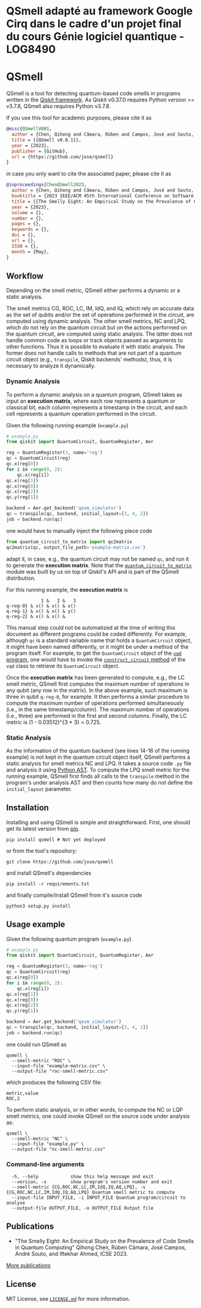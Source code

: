 # QSmell adapté au framework Google Cirq dans le cadre d'un projet final du cours Génie logiciel quantique - LOG8490

# QSmell

QSmell is a tool for detecting quantum-based code smells in programs written in the [Qiskit framework](https://qiskit.org).  As Qiskit v0.37.0 requires Python version >= v3.7.8, QSmell also requires Python v3.7.8.

If you use this tool for academic purposes, please cite it as

```Bibtex
@misc{QSmellV001,
  author = {Chen, Qihong and Câmara, Rúben and Campos, José and Souto, André and Ahmed, Iftekhar},
  title = {{QSmell v0.0.1}},
  year = {2023},
  publisher = {GitHub},
  url = {https://github.com/jose/qsmell}
}
```

in case you only want to cite the associated paper, please cite it as

```Bibtex
@inproceedings{ChenQSmell2023,
  author = {Chen, Qihong and Câmara, Rúben and Campos, José and Souto, André and Ahmed, Iftekhar},
  booktitle = {2023 IEEE/ACM 45th International Conference on Software Engineering (ICSE)},
  title = {{The Smelly Eight: An Empirical Study on the Prevalence of Code Smells in Quantum Computing}},
  year = {2023},
  volume = {},
  number = {},
  pages = {},
  keywords = {},
  doi = {},
  url = {},
  ISSN = {},
  month = {May},
}
```

## Workflow

Depending on the smell metric, QSmell either performs a dynamic or a static analysis.

The smell metrics CG, ROC, LC, IM, IdQ, and IQ, which rely on accurate data as the set of qubits and/or the set of operations performed in the circuit, are computed using dynamic analysis.  The other smell metrics, NC and LPQ, which do not rely on the quantum circuit but on the actions performed on the quantum circuit, are computed using static analysis.  The latter does not handle common code as loops or track objects passed as arguments to other functions. Thus it is possible to evaluate it with static analysis.  The former does not handle calls to methods that are not part of a quantum circuit object (e.g., `transpile`, Qiskit backends' methods), thus, it is necessary to analyze it dynamically.

### Dynamic Analysis

To perform a dynamic analysis on a quantum program, QSmell takes as input an **execution matrix**, where each row represents a quantum or classical bit, each column represents a timestamp in the circuit, and each cell represents a quantum operation performed in the circuit.

Given the following running example (`example.py`)

```python
# example.py
from qiskit import QuantumCircuit, QuantumRegister, Aer

reg = QuantumRegister(3, name='reg')
qc = QuantumCircuit(reg)
qc.x(reg[0])
for i in range(0, 2):
    qc.x(reg[i])
qc.x(reg[1])
qc.x(reg[0])
qc.x(reg[2])
qc.y(reg[1])

backend = Aer.get_backend('qasm_simulator')
qc = transpile(qc, backend, initial_layout=[3, 4, 2])
job = backend.run(qc)
```

one would have to manually inject the following piece code

```python
from quantum_circuit_to_matrix import qc2matrix
qc2matrix(qc, output_file_path='example-matrix.csv')
```

adapt it, in case, e.g., the quantum circuit may not be named `qc`, and run it to generate the **execution matrix**.  Note that the [`quantum_circuit_to_matrix`](qsmell/utils/quantum_circuit_to_matrix.py) module was built by us on top of Qiskit's API and is part of the QSmell distribution.

For this running example, the **execution matrix** is

```
             1 &   2 &   3
q-reg-0} & x() & x() & x()
q-reg-1} & x() & x() & y()
q-reg-2} & x() & x() &    
```

This manual step could not be automatized at the time of writing this document as different programs could be coded differently.  For example, although `qc` is a standard variable name that holds a `QuantumCircuit` object, it might have been named differently, or it might be under a method of the program itself.  For example, to get the `QuantumCircuit` object of the [`vqd` program](https://github.com/Qiskit/qiskit-terra/blob/0.21.0/qiskit/algorithms/eigen_solvers/vqd.py), one would have to invoke the [`construct_circuit` method](https://github.com/Qiskit/qiskit-terra/blob/0.21.0/qiskit/algorithms/eigen_solvers/vqd.py#L408) of the `vqd` class to retrieve its `QuantumCircuit` object.

Once the **execution matrix** has been generated to compute, e.g., the LC smell metric, QSmell first computes the maximum number of operations in any qubit (any row in the matrix).   In the above example, such maximum is three in qubit `q-reg-0`, for example.  It then performs a similar procedure to compute the maximum number of operations performed simultaneously (i.e., in the same timestamp/column).  The maximum number of operations (i.e., three) are performed in the first and second columns.  Finally, the LC metric is (1 - 0.03512)^{3 * 3} = 0.725.

### Static Analysis

As the information of the quantum backend (see lines 14-16 of the running example) is not kept in the quantum circuit object itself, QSmell performs a static analysis for smell metrics NC and LPQ.  It takes a source code `.py` file and analysis it using [Python AST](https://docs.python.org/3.7/library/ast.html).  To compute the LPQ smell metric for the running example, QSmell first finds all calls to the `transpile` method in the program's under analysis AST and then counts how many do not define the `initial_layout` parameter.

## Installation

Installing and using QSmell is simple and straightforward.  First, one should get its latest version from [pip](https://pypi.org).

```
pip install qsmell # Not yet deployed
```

or from the tool's repository:

```
git clone https://github.com/jose/qsmell
```

and install QSmell's dependencies

```
pip install -r requirements.txt
```

and finally compile/install QSmell from it's source code

```
python3 setup.py install
```

## Usage example

Given the following quantum program (`example.py`)

```python
# example.py
from qiskit import QuantumCircuit, QuantumRegister, Aer

reg = QuantumRegister(3, name='reg')
qc = QuantumCircuit(reg)
qc.x(reg[0])
for i in range(0, 2):
    qc.x(reg[i])
qc.x(reg[1])
qc.x(reg[0])
qc.x(reg[2])
qc.y(reg[1])

backend = Aer.get_backend('qasm_simulator')
qc = transpile(qc, backend, initial_layout=[3, 4, 2])
job = backend.run(qc)
```

one could run QSmell as

```
qsmell \
  --smell-metric "ROC" \
  --input-file "example-matrix.csv" \
  --output-file "roc-smell-metric.csv"
```

which produces the following CSV file:

```
metric,value
ROC,2
```

To perform static analysis, or in other words, to compute the NC or LQP smell metrics, one could invoke QSmell on the source code under analysis as:

```
qsmell \
  --smell-metric "NC" \
  --input-file "example.py" \
  --output-file "nc-smell-metric.csv"
```

### Command-line arguments

```
  -h, --help            show this help message and exit
  --version, -v         show program's version number and exit
  --smell-metric {CG,ROC,NC,LC,IM,IdQ,IQ,AQ,LPQ}, -s {CG,ROC,NC,LC,IM,IdQ,IQ,AQ,LPQ} Quantum smell metric to compute
  --input-file INPUT_FILE, -i INPUT_FILE Quantum program/circuit to analyse
  --output-file OUTPUT_FILE, -o OUTPUT_FILE Output file
```

## Publications

- "The Smelly Eight: An Empirical Study on the Prevalence of Code Smells in Quantum Computing"
  Qihong Chen, Rúben Câmara, José Campos, André Souto, and Iftekhar Ahmed, ICSE 2023.

[More publications](https://scholar.google.com/scholar?lr=lang_en&q=%22qsmell%22&hl=en)

## License

MIT License, see [`LICENSE.md`](LICENSE.md) for more information.
